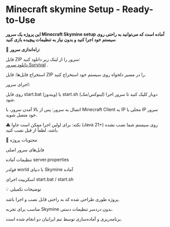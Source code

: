 # Minecraft skymine Setup - Ready-to-Use

**این پروژه یک سرور Minecraft Skymine setup آماده است که می‌توانید به راحتی روی سیستم خود اجرا کنید و بدون نیاز به تنظیمات پیچیده بازی کنید**.

🚀 **راه‌اندازی سرور:**

 فایل ZIP سرور را از لینک زیر دانلود کنید:  
   [دانلود سرور Survival]([https://link-to-your-file.com](https://www.mediafire.com/file/no3zdh7pmvgnd5o/SkyMine+SetUp.zip/file))  .

استخراج فایل‌ها: فایل ZIP را در مسیر دلخواه روی سیستم خود استخراج کنید.

اجرای سرور:

روی فایل start.bat (ویندوز) یا start.sh (لینوکس/مک) دوبار کلیک کنید تا سرور اجرا شود.

اتصال به سرور: پس از بالا آمدن سرور، با Minecraft Client به IP محلی یا IP سرور خود متصل شوید.

⚠️ نکته: برای اولین اجرا ممکن است جاوا (Java 21+) روی سیستم شما نصب نشده باشد، لطفاً از قبل نصب کنید.

📂 محتویات پروژه

فایل‌های سرور اصلی

تنظیمات آماده server.properties

فولدر world با دنیای Skymine آماده

اسکریپت اجرای start.bat / start.sh

💡 توضیحات تکمیلی

پروژه طوری طراحی شده که به راحتی قابل نصب و اجرا باشد.

مناسب برای تجربه Skymine بدون دردسر تنظیمات دستی.

برنامه‌ریزی و آماده‌سازی توسط تیم ایرانیان دو انجام شده است.
